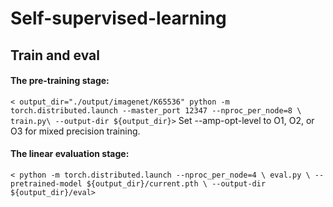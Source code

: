 # Self-supervised-learning
## Train and eval
#### The pre-training stage:
`< output_dir="./output/imagenet/K65536"
   python -m torch.distributed.launch --master_port 12347 --nproc_per_node=8 \
    train.py\
    --output-dir ${output_dir}>`
    Set --amp-opt-level to O1, O2, or O3 for mixed precision training. 
 #### The linear evaluation stage:
 `< python -m torch.distributed.launch --nproc_per_node=4 \
    eval.py \
    --pretrained-model ${output_dir}/current.pth \
    --output-dir ${output_dir}/eval>`
